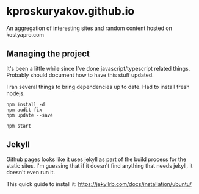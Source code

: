 # kproskuryakov.github.io
An aggregation of interesting sites and random content hosted on kostyapro.com

## Managing the project
It's been a little while since I've done javascript/typescript related things. Probably should document how to have this stuff updated.

I ran several things to bring dependencies up to date. Had to install fresh nodejs.

```
npm install -d
npm audit fix
npm update --save

npm start
```

## Jekyll
Github pages looks like it uses jekyll as part of the build process for the static sites. I'm guessing that if it doesn't find anything that needs jekyll, it doesn't even run it.

This quick guide to install it: https://jekyllrb.com/docs/installation/ubuntu/

